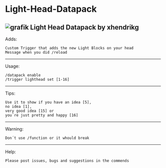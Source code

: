# Light-Head-Datapack
![grafik](https://user-images.githubusercontent.com/69456711/115999144-f669ef00-a5ea-11eb-846e-a851988c136c.png)
Light Head Datapack
by xhendrikg
-----------------------------------------------------------------------------------
Adds:

    Custom Trigger that adds the new Light Blocks on your head
    Message when you did /reload

-----------------------------------------------------------------------------------
Usage:

    /datapack enable
    /trigger lighthead set [​1-16]


-----------------------------------------------------------------------------------
Tips:

    Use it to show if you have an idea [​5],
    no idea [​1],
    very good idea [​15] or
    you´re just pretty and happy [​16]


-----------------------------------------------------------------------------------
Warning:

    Don´t use /function or it whould break


-----------------------------------------------------------------------------------
Help:

    Please post issues, bugs and suggestions in the commends
